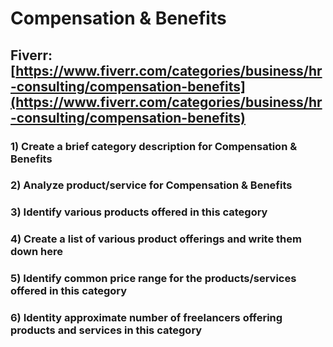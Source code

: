 # Compensation & Benefits
## Fiverr: [https://www.fiverr.com/categories/business/hr-consulting/compensation-benefits](https://www.fiverr.com/categories/business/hr-consulting/compensation-benefits)
### 1) Create a brief category description for Compensation & Benefits
### 2) Analyze product/service for Compensation & Benefits
### 3) Identify various products offered in this category
### 4) Create a list of various product offerings and write them down here
### 5) Identify common price range for the products/services offered in this category
### 6) Identity approximate number of freelancers offering products and services in this category
